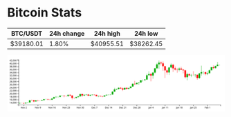# Bitcoin Stats

BTC/USDT|24h change|24h high|24h low|
|---|---|---|---|
|$39180.01|1.80%|$40955.51|$38262.45|

<img src="./chart.svg">
